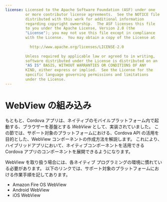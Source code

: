 ```yaml
---
license: Licensed to the Apache Software Foundation (ASF) under one
         or more contributor license agreements.  See the NOTICE file
         distributed with this work for additional information
         regarding copyright ownership.  The ASF licenses this file
         to you under the Apache License, Version 2.0 (the
         "License"); you may not use this file except in compliance
         with the License.  You may obtain a copy of the License at
         
           http://www.apache.org/licenses/LICENSE-2.0
         
         Unless required by applicable law or agreed to in writing,
         software distributed under the License is distributed on an
         "AS IS" BASIS, WITHOUT WARRANTIES OR CONDITIONS OF ANY
         KIND, either express or implied.  See the License for the
         specific language governing permissions and limitations
         under the License.
---
```


# WebView の組み込み

もともと、Cordova アプリは、ネイティブのモバイルプラットフォーム内で起動する、ブラウザーを基盤とする _WebView_ として、実装されていました。
この節では、サポート対象のプラットフォームにおける、Cordova API の活用を目的とした、WebView コンポーネントの作成方法を解説します。
これにより、ハイブリッドアプリにおいて、ネイティブコンポーネントを活用できる Cordova アプリのコンポーネントを展開できるようになります。

WebView を取り扱う場合には、各ネイティブ プログラミングの環境に慣れている必要があります。
以下のリンクでは、サポート対象のプラットフォームにおける作業手順を記してあります。

- Amazon Fire OS WebView
- Android WebView
- iOS WebView

